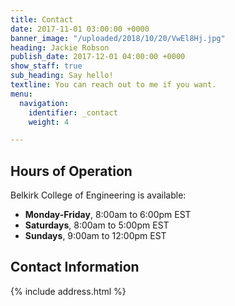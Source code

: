 ```yaml
---
title: Contact
date: 2017-11-01 03:00:00 +0000
banner_image: "/uploaded/2018/10/20/VwEl8Hj.jpg"
heading: Jackie Robson
publish_date: 2017-12-01 04:00:00 +0000
show_staff: true
sub_heading: Say hello!
textline: You can reach out to me if you want.
menu:
  navigation:
    identifier: _contact
    weight: 4

---
```

## Hours of Operation
Belkirk College of Engineering is available:

- **Monday-Friday**, 8:00am to 6:00pm EST
- **Saturdays**, 8:00am to 5:00pm EST
- **Sundays**, 9:00am to 12:00pm EST

## Contact Information
{% include address.html %}